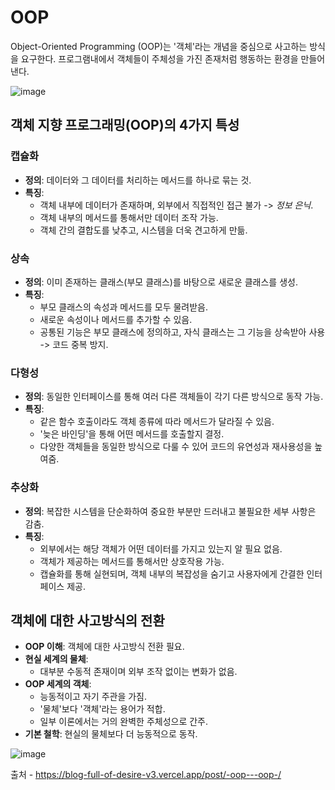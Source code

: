 # OOP
Object-Oriented Programming (OOP)는 '객체'라는 개념을 중심으로 사고하는 방식을 요구한다.
프로그램내에서 객체들이 주체성을 가진 존재처럼 행동하는 환경을 만들어낸다.

![image](https://github.com/user-attachments/assets/1bc0c391-a9da-4ea4-a59a-aa7878f2ac69)

## 객체 지향 프로그래밍(OOP)의 4가지 특성

### **캡슐화**
- **정의**: 데이터와 그 데이터를 처리하는 메서드를 하나로 묶는 것.
- **특징**:
  - 객체 내부에 데이터가 존재하며, 외부에서 직접적인 접근 불가 -> *정보 은닉*.
  - 객체 내부의 메서드를 통해서만 데이터 조작 가능.
  - 객체 간의 결합도를 낮추고, 시스템을 더욱 견고하게 만듦.

### **상속**
- **정의**: 이미 존재하는 클래스(부모 클래스)를 바탕으로 새로운 클래스를 생성.
- **특징**:
  - 부모 클래스의 속성과 메서드를 모두 물려받음.
  - 새로운 속성이나 메서드를 추가할 수 있음.
  - 공통된 기능은 부모 클래스에 정의하고, 자식 클래스는 그 기능을 상속받아 사용 -> 코드 중복 방지.

### **다형성**
- **정의**: 동일한 인터페이스를 통해 여러 다른 객체들이 각기 다른 방식으로 동작 가능.
- **특징**:
  - 같은 함수 호출이라도 객체 종류에 따라 메서드가 달라질 수 있음.
  - '늦은 바인딩'을 통해 어떤 메서드를 호출할지 결정.
  - 다양한 객체들을 동일한 방식으로 다룰 수 있어 코드의 유연성과 재사용성을 높여줌.

### **추상화**
- **정의**: 복잡한 시스템을 단순화하여 중요한 부분만 드러내고 불필요한 세부 사항은 감춤.
- **특징**:
  - 외부에서는 해당 객체가 어떤 데이터를 가지고 있는지 알 필요 없음.
  - 객체가 제공하는 메서드를 통해서만 상호작용 가능.
  - 캡슐화를 통해 실현되며, 객체 내부의 복잡성을 숨기고 사용자에게 간결한 인터페이스 제공. 


## 객체에 대한 사고방식의 전환

- **OOP 이해**: 객체에 대한 사고방식 전환 필요.
- **현실 세계의 물체**:
  - 대부분 수동적 존재이며 외부 조작 없이는 변화가 없음.
- **OOP 세계의 객체**:
  - 능동적이고 자기 주관을 가짐.
  - '물체'보다 '객체'라는 용어가 적합.
  - 일부 이론에서는 거의 완벽한 주체성으로 간주.
- **기본 철학**: 현실의 물체보다 더 능동적으로 동작.

![image](https://github.com/user-attachments/assets/f06a164c-7305-4345-8b0f-c2365e972d95)

출처 - https://blog-full-of-desire-v3.vercel.app/post/-oop---oop-/
